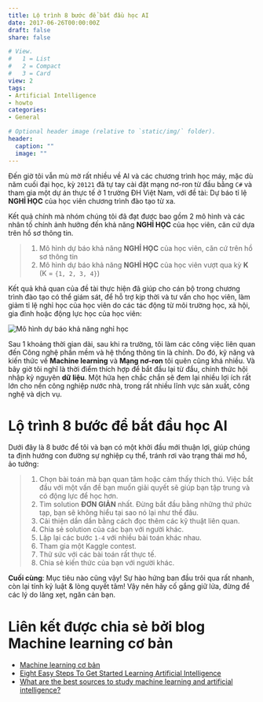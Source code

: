 ```yaml
---
title: Lộ trình 8 bước để bắt đầu học AI
date: 2017-06-26T00:00:00Z
draft: false
share: false

# View.
#   1 = List
#   2 = Compact
#   3 = Card
view: 2
tags:
- Artificial Intelligence
- howto
categories:
- General

# Optional header image (relative to `static/img/` folder).
header:
  caption: ""
  image: ""
---
```


Đến giờ tôi vẫn mù mờ rất nhiều về AI và các chương trình học máy, mặc dù năm cuối đại học, kỳ `20121` đã tự tay cài đặt mạng nơ-ron từ đầu bằng `C#` và tham gia một dự án thực tế ở 1 trường ĐH Việt Nam, với đề tài: Dự báo tỉ lệ **NGHỈ HỌC** của học viên chương trình đào tạo từ xa. 

Kết quả chính mà nhóm chúng tôi đã đạt được bao gồm 2 mô hình và các nhân tố chính ảnh hưởng đến khả năng **NGHỈ HỌC** của học viên, căn cứ dựa trên hồ sơ thông tin.

> 1. Mô hình dự báo khả năng **NGHỈ HỌC** của học viên, căn cứ trên hồ sơ thông tin
> 2. Mô hình dự báo khả năng **NGHỈ HỌC** của học viên vượt qua kỳ **K** (K = `{1, 2, 3, 4}`)

Kết quả khả quan của đề tài thực hiện đã giúp cho cán bộ trong chương trình đào tạo có thể giám sát, để hỗ trợ kịp thời và tư vấn cho học viên, làm giảm tỉ lệ nghỉ học của học viên do các tác động từ môi trường học, xã hội, gia đình hoặc động lực học của học viên:

![Mô hình dự báo khả năng nghỉ học](/img/dropout-forecast.PNG)

Sau 1 khoảng thời gian dài, sau khi ra trường, tôi làm các công việc liên quan đến Công nghệ phần mềm và hệ thống thông tin là chính. Do đó, kỹ năng và kiến thức về **Machine learning** và **Mạng nơ-ron** tôi quên cũng khá nhiều. Và bây giờ tôi nghĩ là thời điểm thích hợp để bắt đầu lại từ đầu, chính thức hội nhập kỷ nguyên **dữ liệu**. Một hứa hẹn chắc chắn sẽ đem lại nhiều lợi ích rất lớn cho nền công nghiệp nước nhà, trong rất nhiều lĩnh vực sản xuất, công nghệ và dịch vụ.

Lộ trình 8 bước để bắt đầu học AI
=================================

Dưới đây là 8 bước để tôi và bạn có một khởi đầu mới thuận lợi, giúp chúng ta định hướng con đường sự nghiệp cụ thể, tránh rơi vào trạng thái mơ hồ, ảo tưởng:


> 1. Chọn bài toán mà bạn quan tâm hoặc cảm thấy thích thú. Việc bắt đầu với một vấn đề bạn muốn giải quyết sẽ giúp bạn tập trung và có động lực để học hơn.
> 2. Tìm solution **ĐƠN GIẢN** nhất. Đừng bắt đầu bằng những thứ phức tạp, bạn sẽ không hiểu tại sao nó lại như thế đâu. 
> 3. Cải thiện dần dần bằng cách đọc thêm các kỹ thuật liên quan. 
> 4. Chia sẻ solution của các bạn với người khác. 
> 5. Lặp lại các bước `1-4` với nhiều bài toán khác nhau. 
> 6. Tham gia một Kaggle contest. 
> 7. Thử sức với các bài toán rất thực tế. 
> 8. Chia sẻ kiến thức của bạn với người khác.

**Cuối cùng**: Mục tiêu nào cũng vậy! Sự hào hứng ban đầu trôi qua rất nhanh, còn lại tính kỷ luật & lòng quyết tâm! Vậy nên hãy cố gắng giữ lửa, đừng để các lý do lãng xẹt, ngăn cản bạn.

Liên kết được chia sẻ bởi blog Machine learning cơ bản
======================================================

* [Machine learning cơ bản](https://www.facebook.com/machinelearningbasicvn/posts/452340058459164)
* [Eight Easy Steps To Get Started Learning Artificial Intelligence](https://www.forbes.com/sites/quora/2017/04/05/eight-easy-steps-to-get-started-learning-artificial-intelligence/)
* [What are the best sources to study machine learning and artificial intelligence?](https://www.quora.com/What-are-the-best-sources-to-study-machine-learning-and-artificial-intelligence)

